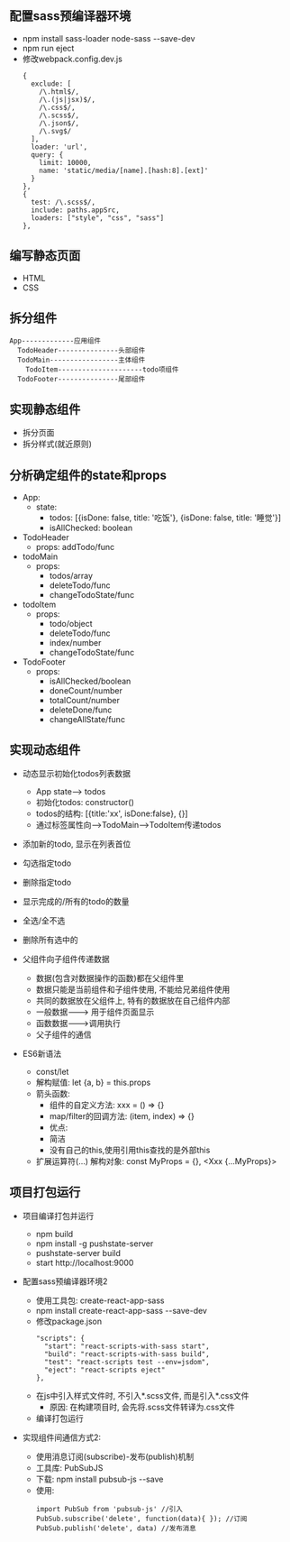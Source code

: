 ## 配置sass预编译器环境
  * npm install sass-loader node-sass --save-dev
  * npm run eject
  * 修改webpack.config.dev.js
    ```
    {
      exclude: [
        /\.html$/,
        /\.(js|jsx)$/,
        /\.css$/,
        /\.scss$/,
        /\.json$/,
        /\.svg$/
      ],
      loader: 'url',
      query: {
        limit: 10000,
        name: 'static/media/[name].[hash:8].[ext]'
      }
    },
    {
      test: /\.scss$/,
      include: paths.appSrc,
      loaders: ["style", "css", "sass"]
    },
    ```
    
    
## 编写静态页面
  * HTML
  * CSS
    
## 拆分组件
  ```
  App-------------应用组件
    TodoHeader---------------头部组件
    TodoMain-----------------主体组件
      TodoItem---------------------todo项组件
    TodoFooter---------------尾部组件
  ```
## 实现静态组件
  * 拆分页面
  * 拆分样式(就近原则)

## 分析确定组件的state和props
  * App:
    * state: 
      * todos: [{isDone: false, title: '吃饭'}, {isDone: false, title: '睡觉'}]
      * isAllChecked: boolean
  * TodoHeader
    * props: addTodo/func
  * todoMain
    * props: 
      * todos/array   
      * deleteTodo/func
      * changeTodoState/func
  * todoItem
    * props: 
      * todo/object  
      * deleteTodo/func 
      * index/number
      * changeTodoState/func
  * TodoFooter
    * props: 
      * isAllChecked/boolean 
      * doneCount/number 
      * totalCount/number
      * deleteDone/func
      * changeAllState/func
      
## 实现动态组件
  * 动态显示初始化todos列表数据
    * App  state--> todos
    * 初始化todos: constructor()
    * todos的结构: [{title:'xx', isDone:false}, {}]
    * 通过标签属性向-->TodoMain-->TodoItem传递todos
  * 添加新的todo, 显示在列表首位
  * 勾选指定todo
  * 删除指定todo
  * 显示完成的/所有的todo的数量
  * 全选/全不选
  * 删除所有选中的


* 父组件向子组件传递数据
  * 数据(包含对数据操作的函数)都在父组件里
  * 数据只能是当前组件和子组件使用, 不能给兄弟组件使用
  * 共同的数据放在父组件上, 特有的数据放在自己组件内部
  * 一般数据---> 用于组件页面显示
  * 函数数据--->调用执行
  * 父子组件的通信

* ES6新语法
  * const/let
  * 解构赋值: let {a, b} = this.props
  * 箭头函数: 
     * 组件的自定义方法: xxx = () => {}
     * map/filter的回调方法: (item, index) => {}
     * 优点:
      * 简洁
      * 没有自己的this,使用引用this查找的是外部this
  * 扩展运算符(...)
    解构对象:  const MyProps = {}, <Xxx {...MyProps}>


## 项目打包运行
* 项目编译打包并运行
  * npm build
  * npm install -g pushstate-server
  * pushstate-server build
  * start http://localhost:9000
* 配置sass预编译器环境2
  * 使用工具包: create-react-app-sass
  * npm install create-react-app-sass --save-dev
  * 修改package.json
    ```
    "scripts": {
      "start": "react-scripts-with-sass start",
      "build": "react-scripts-with-sass build",
      "test": "react-scripts test --env=jsdom",
      "eject": "react-scripts eject"
    },
    ```
  * 在js中引入样式文件时, 不引入*.scss文件, 而是引入*.css文件
    * 原因: 在构建项目时, 会先将.scss文件转译为.css文件
  * 编译打包运行

* 实现组件间通信方式2: 
  * 使用消息订阅(subscribe)-发布(publish)机制
  * 工具库: PubSubJS
  * 下载: npm install pubsub-js --save
  * 使用: 
    ```
    import PubSub from 'pubsub-js' //引入
    PubSub.subscribe('delete', function(data){ }); //订阅
    PubSub.publish('delete', data) //发布消息
    ```